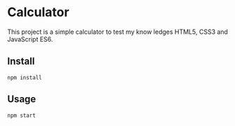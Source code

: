 # Calculator

This project is a simple calculator to test my know ledges HTML5, CSS3 and JavaScript ES6.

## Install
`npm install`

## Usage
`npm start`
